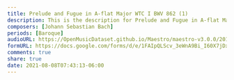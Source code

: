 ```yaml
---
title: Prelude and Fugue in A-flat Major WTC I BWV 862 (1)
description: This is the description for Prelude and Fugue in A-flat Major WTC I BWV 862 by Johann Sebastian Bach
composers: [Johann Sebastian Bach]
periods: [Baroque]
audioURL: https://OpenMusicDataset.github.io/Maestro/maestro-v3.0.0/2013/ORIG-MIDI_01_7_6_13_Group__MID--AUDIO_04_R1_2013_wav--1.midi
formURL: https://docs.google.com/forms/d/e/1FAIpQLScv_3eWnA9Bi_I60X7jDxK0foKy6O3zpAU_GBhlYMVHkzk0nQ/viewform
comments: true
share: true
date: 2021-08-08T07:43:13-06:00
---
```

